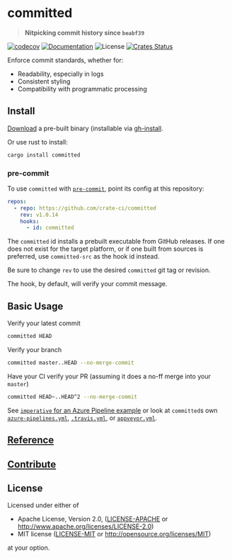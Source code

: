 # committed

> **Nitpicking commit history since `beabf39`**

[![codecov](https://codecov.io/gh/crate-ci/committed/branch/master/graph/badge.svg)](https://codecov.io/gh/crate-ci/committed)
[![Documentation](https://img.shields.io/badge/docs-master-blue.svg)][Documentation]
![License](https://img.shields.io/crates/l/committed.svg)
[![Crates Status](https://img.shields.io/crates/v/committed.svg)](https://crates.io/crates/committed)

Enforce commit standards, whether for:
- Readability, especially in logs
- Consistent styling
- Compatibility with programmatic processing

## Install

[Download](https://github.com/crate-ci/committed/releases) a pre-built binary
(installable via [gh-install](https://github.com/crate-ci/gh-install).

Or use rust to install:
```bash
cargo install committed
```

### pre-commit

To use `committed` with [`pre-commit`](https://pre-commit.com), point its
config at this repository:

```yaml
repos:
  - repo: https://github.com/crate-ci/committed
    rev: v1.0.14
    hooks:
      - id: committed
```

The `committed` id installs a prebuilt executable from GitHub releases. If
one does not exist for the target platform, or if one built from
sources is preferred, use `committed-src` as the hook id instead.

Be sure to change `rev` to use the desired `committed` git tag or
revision.

The hook, by default, will verify your commit message.

## Basic Usage

Verify your latest commit
```bash
committed HEAD
```

Verify your branch
```bash
committed master..HEAD --no-merge-commit
```

Have your CI verify your PR (assuming it does a no-ff merge into your `master`)
```bash
committed HEAD~..HEAD^2 --no-merge-commit
```
See [`imperative` for an Azure Pipeline
example](https://github.com/crate-ci/imperative/blob/master/azure-pipelines.yml)
or look at `committed`s own [`azure-pipelines.yml`](azure-pipelines.yml),
[`.travis.yml`](.travis.yml), or [`appveyor.yml`](appveyor.yml).

## [Reference](docs/reference.md)

## [Contribute](CONTRIBUTING.md)

## License

Licensed under either of

 * Apache License, Version 2.0, ([LICENSE-APACHE](LICENSE-APACHE) or http://www.apache.org/licenses/LICENSE-2.0)
 * MIT license ([LICENSE-MIT](LICENSE-MIT) or http://opensource.org/licenses/MIT)

at your option.

[Crates.io]: https://crates.io/crates/committed
[Documentation]: https://docs.rs/committed

